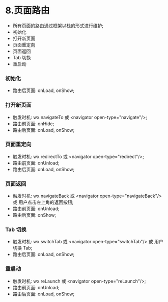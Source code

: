 # 8.页面路由
- 所有页面的路由通过框架以栈的形式进行维护;
- 初始化
- 打开新页面
- 页面重定向
- 页面返回
- Tab 切换
- 重启动

### 初始化
- 路由后页面: onLoad, onShow;

### 打开新页面
- 触发时机: wx.navigateTo 或 \<navigator open-type="navigate"/>;
- 路由前页面: onHide;
- 路由后页面: onLoad, onShow;

### 页面重定向
- 触发时机: wx.redirectTo 或 \<navigator open-type="redirect"/>;
- 路由前页面: onUnload;
- 路由后页面: onLoad, onShow;

### 页面返回
- 触发时机: wx.navigateBack 或 \<navigator open-type="navigateBack"/> 或 用户点击左上角的返回按钮;
- 路由前页面: onUnload;
- 路由后页面: onShow;

### Tab 切换
- 触发时机: wx.switchTab 或 \<navigator open-type="switchTab"/> 或 用户切换 Tab;
- 路由后页面: onLoad, onShow;

### 重启动
- 触发时机: wx.reLaunch 或 \<navigator open-type="reLaunch"/>;
- 路由前页面: onUnload;
- 路由后页面: onLoad, onShow;
